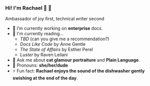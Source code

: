 ### Hi! I'm Rachael 👋 :rainbow:
Ambassador of joy first, technical writer second
<!--
**rachaelrenk/rachaelrenk** is a ✨ _special_ ✨ repository because its `README.md` (this file) appears on your GitHub profile.

Here are some ideas to get you started:

- 🔭 I’m currently working on ...
- 🌱 I’m currently learning ...
- 👯 I’m looking to collaborate on ...
- 🤔 I’m looking for help with ...
- 💬 Ask me about ...
- 📫 How to reach me: ...
- 😄 Pronouns: ...
- ⚡ Fun fact: ...
-->

- 🔭 I’m currently working on **enterprise** docs.
- 📖 I'm currently reading...
  -   *TBD* (can you give me a recommendation?)
  -   *Docs Like Code* by Anne Gentle
  -   *The State of Affairs* by Esther Perel
  -   *Luster* by Raven Leilani
- 💬 Ask me about **cat glamour portraiture** and **Plain Language**.
- 🤠 Pronouns: **she/her/dude**
- ⚡ Fun fact: **Rachael enjoys the sound of the dishwasher gently swishing at the end of the day**.
